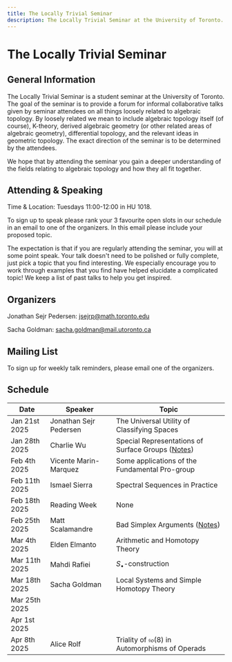 ```yaml
---
title: The Locally Trivial Seminar
description: The Locally Trivial Seminar at the University of Toronto.
---
```


# The Locally Trivial Seminar #

## General Information ##

The Locally Trivial Seminar is a student seminar at the University of Toronto. The goal of the seminar is to provide a forum for informal collaborative talks given by seminar attendees on all things loosely related to algebraic topology. By loosely related we mean to include algebraic topology itself (of course), K-theory, derived algebraic geometry (or other related areas of algebraic geometry), differential topology, and the relevant ideas in geometric topology. The exact direction of the seminar is to be determined by the attendees.

We hope that by attending the seminar you gain a deeper understanding of the fields relating to algebraic topology and how they all fit together.

## Attending & Speaking ##

Time & Location: Tuesdays 11:00-12:00 in HU 1018.

To sign up to speak please rank your 3 favourite open slots in our schedule in an email to one of the organizers. In this email please include your proposed topic.

The expectation is that if you are regularly attending the seminar, you will at some point speak. Your talk doesn't need to be polished or fully complete, just pick a topic that you find interesting. We especially encourage you to work through examples that you find have helped elucidate a complicated topic! We keep a list of past talks to help you get inspired.

<!--
- Why does K-theory appear in differential topology
- What is the $S_\bullet$ consturction and why is it useful
- Who cares about higher concordances in $\infty$-cateogry theory
- My first non-trivial spectral sequence computation
- Quotients in higher algebra versus ordinary algebra
- What are the terms in the surgery exact sequence
- What is the Spivak normal fibration and why is it reducible for manifolds
- Why you should derive your algebraic geometry
- What is a factorization algebra
- Classifying spaces in topology and algebraic geometry
- Modern simple homotopy theory
-->

## Organizers ##

Jonathan Sejr Pedersen: [jsejrp@math.toronto.edu](mailto:jsejrp@math.toronto.edu)

Sacha Goldman: [sacha.goldman@mail.utoronto.ca](mailto:sacha.goldman@mail.utoronto.ca)

## Mailing List ##

To sign up for weekly talk reminders, please email one of the organizers.

## Schedule ##

| Date | Speaker | Topic |
| - | - | - |
| Jan 21st 2025 | Jonathan Sejr Pedersen | The Universal Utility of Classifying Spaces |
| Jan 28th 2025 | Charlie Wu | Special Representations of Surface Groups ([Notes](https://locallytrivialseminar.github.io/Notes/28-01-2025-Notes.pdf)) |
| Feb 4th 2025 | Vicente Marin-Marquez | Some applications of the Fundamental Pro-group |
| Feb 11th 2025 | Ismael Sierra | Spectral Sequences in Practice |
| Feb 18th 2025 | Reading Week | None |
| Feb 25th 2025 | Matt Scalamandre | Bad Simplex Arguments ([Notes](https://locallytrivialseminar.github.io/Notes/25-02-2025-Notes.pdf)) |
| Mar 4th 2025 | Elden Elmanto | Arithmetic and Homotopy Theory  |
| Mar 11th 2025 | Mahdi Rafiei | $S_\bullet$-construction |
| Mar 18th 2025 | Sacha Goldman | Local Systems and Simple Homotopy Theory |
| Mar 25th 2025 |  |  |
| Apr 1st 2025 |  |  |
| Apr 8th 2025 | Alice Rolf | Triality of $\mathfrak{so}(8)$ in Automorphisms of Operads |
